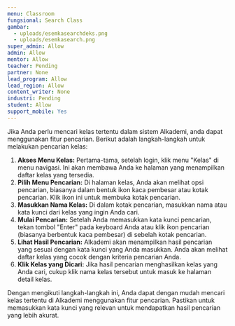```yaml
---
menu: Classroom
fungsional: Search Class
gambar:
  - uploads/esemkasearchdeks.png
  - uploads/esemkasearch.png
super_admin: Allow
admin: Allow
mentor: Allow
teacher: Pending
partner: None
lead_program: Allow
lead_region: Allow
content_writer: None
industri: Pending
student: Allow
support_mobile: Yes
---
```

Jika Anda perlu mencari kelas tertentu dalam sistem Alkademi, anda dapat menggunakan fitur pencarian. Berikut adalah langkah-langkah untuk melakukan pencarian kelas: 

1. **Akses Menu Kelas:** Pertama-tama, setelah login, klik menu "Kelas" di menu navigasi. Ini akan membawa Anda ke halaman yang menampilkan daftar kelas yang tersedia.
2. **Pilih Menu Pencarian:** Di halaman kelas, Anda akan melihat opsi pencarian, biasanya dalam bentuk ikon kaca pembesar atau kotak pencarian. Klik ikon ini untuk membuka kotak pencarian.
3. **Masukkan Nama Kelas:** Di dalam kotak pencarian, masukkan nama atau kata kunci dari kelas yang ingin Anda cari.
4. **Mulai Pencarian:** Setelah Anda memasukkan kata kunci pencarian, tekan tombol "Enter" pada keyboard Anda atau klik ikon pencarian (biasanya berbentuk kaca pembesar) di sebelah kotak pencarian.
5. **Lihat Hasil Pencarian:** Alkademi akan menampilkan hasil pencarian yang sesuai dengan kata kunci yang Anda masukkan. Anda akan melihat daftar kelas yang cocok dengan kriteria pencarian Anda.
6. **Klik Kelas yang Dicari:** Jika hasil pencarian menghasilkan kelas yang Anda cari, cukup klik nama kelas tersebut untuk masuk ke halaman detail kelas.

Dengan mengikuti langkah-langkah ini, Anda dapat dengan mudah mencari kelas tertentu di Alkademi menggunakan fitur pencarian. Pastikan untuk memasukkan kata kunci yang relevan untuk mendapatkan hasil pencarian yang lebih akurat.